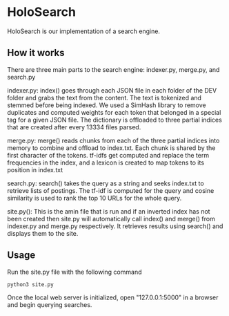 # HoloSearch

HoloSearch is our implementation of a search engine.

## How it works
There are three main parts to the search engine: indexer.py, merge.py, and search.py

indexer.py:
index() goes through each JSON file in each folder of the DEV folder and grabs the text from the content.  The text is tokenized and stemmed before being indexed.  We used a SimHash library to remove duplicates and computed weights for each token that belonged in a special tag for a given JSON file.  The dictionary is offloaded to three partial indices that are created after every 13334 files parsed.

merge.py:
merge() reads chunks from each of the three partial indices into memory to combine and offload to index.txt.  Each chunk is shared by the first character of the tokens.  tf-idfs get computed and replace the term frequencies in the index, and a lexicon is created to map tokens to its position in index.txt

search.py:
search() takes the query as a string and seeks index.txt to retrieve lists of postings.  The tf-idf is computed for the query and cosine similarity is used to rank the top 10 URLs for the whole query.

site.py():
This is the amin file that is run and if an inverted index has not been created then site.py will automatically call index() and merge() from indexer.py and merge.py respectively.  It retrieves results using search() and displays them to the site.

## Usage
Run the site.py file with the following command
```python
python3 site.py
```

Once the local web server is initialized, open "127.0.0.1:5000" in a browser and begin querying searches.